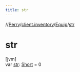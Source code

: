 ```yaml
---
title: str
---
```

//[Perry](../../../index.html)/[client.inventory](../index.html)/[Equip](index.html)/[str](str.html)



# str



[jvm]\
var [str](str.html): [Short](https://kotlinlang.org/api/latest/jvm/stdlib/kotlin/-short/index.html) = 0




